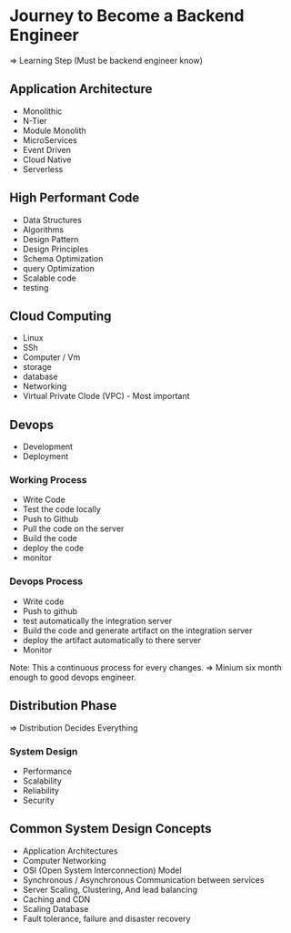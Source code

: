 # Journey to Become a Backend Engineer

=> Learning Step (Must be backend engineer know)

## Application Architecture

- Monolithic
- N-Tier
- Module Monolith
- MicroServices
- Event Driven
- Cloud Native
- Serverless

## High Performant Code

- Data Structures
- Algorithms
- Design Pattern
- Design Principles
- Schema Optimization
- query Optimization
- Scalable code
- testing

## Cloud Computing

- Linux
- SSh
- Computer / Vm
- storage
- database
- Networking
- Virtual Private Clode (VPC) - Most important

## Devops

- Development
- Deployment

### Working Process

- Write Code
- Test the code locally
- Push to Github
- Pull the code on the server
- Build the code
- deploy the code
- monitor

### Devops Process

- Write code
- Push to github
- test automatically the integration server
- Build the code and generate artifact on the integration server
- deploy the artifact automatically to there server
- Monitor

Note: This a continuous process for every changes.
=> Minium six month enough to good devops engineer.

## Distribution Phase

⇒ Distribution Decides Everything

### System Design

- Performance
- Scalability
- Reliability
- Security

## Common System Design Concepts

- Application Architectures
- Computer Networking
- OSI (Open System Interconnection) Model
- Synchronous / Asynchronous Communication between services
- Server Scaling, Clustering, And lead balancing
- Caching and CDN
- Scaling Database
- Fault tolerance, failure and disaster recovery
